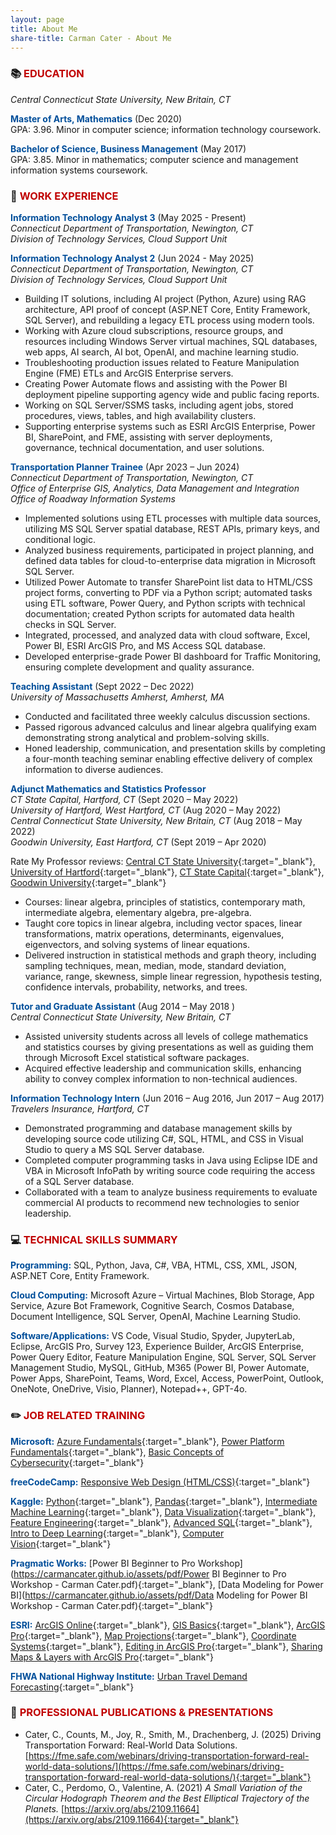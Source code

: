 ```yaml
---
layout: page
title: About Me
share-title: Carman Cater - About Me
---
```


### :books: <span style="color: #C00000">EDUCATION</span>

*Central Connecticut State University, New Britain, CT*  

<span style="color: #004E9A">**Master of Arts, Mathematics**</span> (Dec 2020)  
GPA: 3.96. Minor in computer science; information technology coursework.  

<span style="color: #004E9A">**Bachelor of Science, Business Management**</span> (May 2017)  
GPA: 3.85. Minor in mathematics; computer science and management information systems coursework.

### :office: <span style="color: #C00000">WORK EXPERIENCE</span>

<span style="color: #004E9A">**Information Technology Analyst 3**</span> (May 2025 - Present)   
*Connecticut Department of Transportation, Newington, CT*  
*Division of Technology Services, Cloud Support Unit*  

<span style="color: #004E9A">**Information Technology Analyst 2**</span> (Jun 2024 - May 2025)   
*Connecticut Department of Transportation, Newington, CT*  
*Division of Technology Services, Cloud Support Unit*  
- Building IT solutions, including AI project (Python, Azure) using RAG architecture, API proof of concept (ASP.NET Core, Entity Framework, SQL Server), and rebuilding a legacy ETL process using modern tools.
- Working with Azure cloud subscriptions, resource groups, and resources including Windows Server virtual machines, SQL databases, web apps, AI search, AI bot, OpenAI, and machine learning studio.
- Troubleshooting production issues related to Feature Manipulation Engine (FME) ETLs and ArcGIS Enterprise servers.
- Creating Power Automate flows and assisting with the Power BI deployment pipeline supporting agency wide and public facing reports.
- Working on SQL Server/SSMS tasks, including agent jobs, stored procedures, views, tables, and high availability clusters.
- Supporting enterprise systems such as ESRI ArcGIS Enterprise, Power BI, SharePoint, and FME, assisting with server deployments, governance, technical documentation, and user solutions.

<span style="color: #004E9A">**Transportation Planner Trainee**</span>  (Apr 2023 – Jun 2024)  
*Connecticut Department of Transportation, Newington, CT*  
*Office of Enterprise GIS, Analytics, Data Management and Integration*  
*Office of Roadway Information Systems*
- Implemented solutions using ETL processes with multiple data sources, utilizing MS SQL Server spatial database, REST APIs, primary keys, and conditional logic.
- Analyzed business requirements, participated in project planning, and defined data tables for cloud-to-enterprise data migration in Microsoft SQL Server.
- Utilized Power Automate to transfer SharePoint list data to HTML/CSS project forms, converting to PDF via a Python script; automated tasks using ETL software, Power Query, and Python scripts with technical documentation; created Python scripts for automated data health checks in SQL Server.
- Integrated, processed, and analyzed data with cloud software, Excel, Power BI, ESRI ArcGIS Pro, and MS Access SQL database.
- Developed enterprise-grade Power BI dashboard for Traffic Monitoring, ensuring complete development and quality assurance.

<span style="color: #004E9A">**Teaching Assistant**</span> (Sept 2022 – Dec 2022)  
*University of Massachusetts Amherst, Amherst, MA* 
- Conducted and facilitated three weekly calculus discussion sections.
- Passed rigorous advanced calculus and linear algebra qualifying exam demonstrating strong analytical and problem-solving skills.
- Honed leadership, communication, and presentation skills by completing a four-month teaching seminar enabling effective delivery of complex information to diverse audiences.

<span style="color: #004E9A">**Adjunct Mathematics and Statistics Professor**</span>  
*CT State Capital, Hartford, CT* (Sept 2020 – May 2022)  
*University of Hartford, West Hartford, CT* (Aug 2020 – May 2022)  
*Central Connecticut State University, New Britain, CT* (Aug 2018 – May 2022)  
*Goodwin University, East Hartford, CT* (Sept 2019 – Apr 2020)

Rate My Professor reviews: [Central CT State University](https://www.ratemyprofessors.com/professor/2398329){:target="_blank"}, [University of Hartford](https://www.ratemyprofessors.com/professor/2619271){:target="_blank"}, [CT State Capital](https://www.ratemyprofessors.com/professor/2619272){:target="_blank"}, [Goodwin University](https://www.ratemyprofessors.com/professor/2523642){:target="_blank"}
- Courses: linear algebra, principles of statistics, contemporary math, intermediate algebra, elementary algebra, pre-algebra.        
- Taught core topics in linear algebra, including vector spaces, linear transformations, matrix operations, determinants, eigenvalues, eigenvectors, and solving systems of linear equations.
- Delivered instruction in statistical methods and graph theory, including sampling techniques, mean, median, mode, standard deviation, variance, range, skewness, simple linear regression, hypothesis testing, confidence intervals, probability, networks, and trees.

<span style="color: #004E9A">**Tutor and Graduate Assistant**</span> (Aug 2014 – May 2018 )  
*Central Connecticut State University, New Britain, CT* 
- Assisted university students across all levels of college mathematics and statistics courses by giving presentations as well as guiding them through Microsoft Excel statistical software packages.
- Acquired effective leadership and communication skills, enhancing ability to convey complex information to non-technical audiences.


<span style="color: #004E9A">**Information Technology Intern**</span> (Jun 2016 – Aug 2016, Jun 2017 – Aug 2017)  
*Travelers Insurance, Hartford, CT*  
- Demonstrated programming and database management skills by developing source code utilizing C#, SQL, HTML, and CSS in Visual Studio to query a MS SQL Server database. 
- Completed computer programming tasks in Java using Eclipse IDE and VBA in Microsoft InfoPath by writing source code requiring the access of a SQL Server database.
- Collaborated with a team to analyze business requirements to evaluate commercial AI products to recommend new technologies to senior leadership.

### :computer: <span style="color: #C00000">TECHNICAL SKILLS SUMMARY</span>

<span style="color: #004E9A">**Programming:**</span> SQL, Python, Java, C#, VBA, HTML, CSS, XML, JSON, ASP.NET Core, Entity Framework.

<span style="color: #004E9A">**Cloud Computing:**</span> Microsoft Azure – Virtual Machines, Blob Storage, App Service, Azure Bot Framework, Cognitive Search, Cosmos Database, Document Intelligence, SQL Server, OpenAI, Machine Learning Studio.

<span style="color: #004E9A">**Software/Applications:**</span> VS Code, Visual Studio, Spyder, JupyterLab, Eclipse, ArcGIS Pro, Survey 123, Experience Builder, ArcGIS Enterprise, Power Query Editor, Feature Manipulation Engine, SQL Server, SQL Server Management Studio, MySQL, GitHub, M365 (Power BI, Power Automate, Power Apps, SharePoint, Teams, Word, Excel, Access, PowerPoint, Outlook, OneNote, OneDrive, Visio, Planner), Notepad++, GPT-4o.

### :pencil2: <span style="color: #C00000">JOB RELATED TRAINING</span>

<span style="color: #004E9A">**Microsoft:**</span> [Azure Fundamentals](https://learn.microsoft.com/en-us/users/carmancater/transcript/dg8qqte0kn16o9j?tab=tab-learning-paths){:target="_blank"}, [Power Platform Fundamentals](https://learn.microsoft.com/en-us/users/carmancater/transcript/dg8qqte0kn16o9j?tab=tab-learning-paths){:target="_blank"}, [Basic Concepts of Cybersecurity](https://learn.microsoft.com/en-us/users/carmancater/transcript/dg8qqte0kn16o9j?tab=tab-learning-paths){:target="_blank"}

<span style="color: #004E9A">**freeCodeCamp:**</span> [Responsive Web Design (HTML/CSS)](https://www.freecodecamp.org/certification/niteoneuaf/responsive-web-design){:target="_blank"}

<span style="color: #004E9A">**Kaggle:**</span> [Python](https://www.kaggle.com/learn/certification/ccater/python){:target="_blank"}, [Pandas](https://www.kaggle.com/learn/certification/ccater/pandas){:target="_blank"}, [Intermediate Machine Learning](https://www.kaggle.com/learn/certification/ccater/intermediate-machine-learning){:target="_blank"}, [Data Visualization](https://www.kaggle.com/learn/certification/ccater/data-visualization){:target="_blank"}, [Feature Engineering](https://www.kaggle.com/learn/certification/ccater/feature-engineering){:target="_blank"}, [Advanced SQL](https://www.kaggle.com/learn/certification/ccater/advanced-sql){:target="_blank"}, [Intro to Deep Learning](https://www.kaggle.com/learn/certification/ccater/intro-to-deep-learning){:target="_blank"}, [Computer Vision](https://www.kaggle.com/learn/certification/ccater/computer-vision){:target="_blank"}

<span style="color: #004E9A">**Pragmatic Works:**</span> [Power BI Beginner to Pro Workshop](https://carmancater.github.io/assets/pdf/Power BI Beginner to Pro Workshop - Carman Cater.pdf){:target="_blank"}, [Data Modeling for Power BI](https://carmancater.github.io/assets/pdf/Data Modeling for Power BI Workshop - Carman Cater.pdf){:target="_blank"}

<span style="color: #004E9A">**ESRI:**</span> [ArcGIS Online](https://www.esri.com/training/TrainingRecord/Certificate/niteoneuaf/63f397c9d7c0ad50296133a0/300){:target="_blank"}, [GIS Basics](https://www.esri.com/training/TrainingRecord/Certificate/carman.cater_CTDOT/64b6ac3a4a632523fe3afb64/240){:target="_blank"}, [ArcGIS Pro](https://www.esri.com/training/TrainingRecord/Certificate/carman.cater_CTDOT/64cbf5a958ad78436f8e0ea5/240){:target="_blank"}, [Map Projections](https://www.esri.com/training/TrainingRecord/Certificate/carman.cater_CTDOT/654a81cbc2e70746bde1b7de/300){:target="_blank"}, [Coordinate Systems](https://www.esri.com/training/TrainingRecord/Certificate/carman.cater_CTDOT/65b080cb498903513abf54e0/300){:target="_blank"}, [Editing in ArcGIS Pro](https://www.esri.com/training/TrainingRecord/Certificate/carman.cater_CTDOT/6608276001ad13002759e586/240){:target="_blank"}, [Sharing Maps & Layers with ArcGIS Pro](https://www.esri.com/training/TrainingRecord/Certificate/carman.cater_CTDOT/6611e0626e9a9a13a9f81e0a/240){:target="_blank"}

<span style="color: #004E9A">**FHWA National Highway Institute:**</span> [Urban Travel Demand Forecasting](https://www.nhi.fhwa.dot.gov/downloads/catalog/FHWA-NHI-152054.pdf){:target="_blank"}

### :page_facing_up: <span style="color: #C00000">PROFESSIONAL PUBLICATIONS & PRESENTATIONS</span>

- Cater, C., Counts, M., Joy, R., Smith, M., Drachenberg, J. (2025) Driving Transportation Forward: Real-World Data Solutions. [https://fme.safe.com/webinars/driving-transportation-forward-real-world-data-solutions/](https://fme.safe.com/webinars/driving-transportation-forward-real-world-data-solutions/){:target="_blank"}
- Cater, C., Perdomo, O., Valentine, A. (2021) *A Small Variation of the Circular Hodograph Theorem and the Best Elliptical Trajectory of the Planets.*  [https://arxiv.org/abs/2109.11664](https://arxiv.org/abs/2109.11664){:target="_blank"}